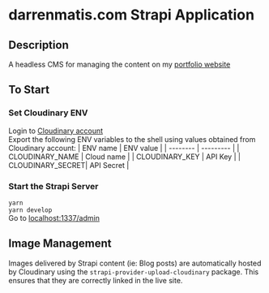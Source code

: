 # darrenmatis.com Strapi Application

## Description
A headless CMS for managing the content on my [portfolio website](https://github.com/dmatis/darrenmatis.com)

## To Start

### Set Cloudinary ENV
Login to [Cloudinary account](https://cloudinary.com/console/c-94e57a5a96ccc6cb6dc0ad2c698ac4)\
Export the following ENV variables to the shell using values obtained from Cloudinary account:
| ENV name | ENV value |
| -------- | --------- |
| CLOUDINARY_NAME | Cloud name |
| CLOUDINARY_KEY | API Key |
| CLOUDINARY_SECRET| API Secret |

### Start the Strapi Server
`yarn`\
`yarn develop`\
Go to [localhost:1337/admin](localhost:1337/admin)

## Image Management
Images delivered by Strapi content (ie: Blog posts) are automatically hosted by Cloudinary using the `strapi-provider-upload-cloudinary` package. This ensures that they are correctly linked in the live site.
